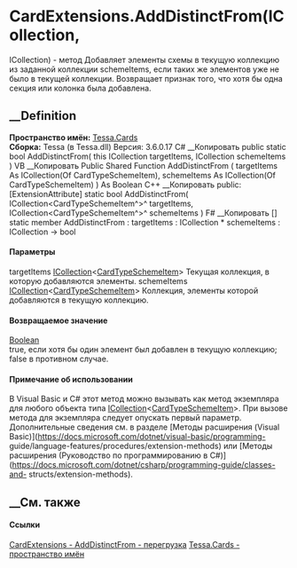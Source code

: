# CardExtensions.AddDistinctFrom(ICollection<CardTypeSchemeItem>,
ICollection<CardTypeSchemeItem>) - метод
Добавляет элементы схемы в текущую коллекцию из заданной коллекции
schemeItems, если таких же элементов уже не было в текущей коллекции.
Возвращает признак того, что хотя бы одна секция или колонка была добавлена.
## __Definition
 **Пространство имён:** [Tessa.Cards](N_Tessa_Cards.htm)  
 **Сборка:** Tessa (в Tessa.dll) Версия: 3.6.0.17
C# __Копировать
     public static bool AddDistinctFrom(
    	this ICollection<CardTypeSchemeItem> targetItems,
    	ICollection<CardTypeSchemeItem> schemeItems
    )
VB __Копировать
    <ExtensionAttribute>
    Public Shared Function AddDistinctFrom ( 
    	targetItems As ICollection(Of CardTypeSchemeItem),
    	schemeItems As ICollection(Of CardTypeSchemeItem)
    ) As Boolean
C++ __Копировать
     public:
    [ExtensionAttribute]
    static bool AddDistinctFrom(
    	ICollection<CardTypeSchemeItem^>^ targetItems, 
    	ICollection<CardTypeSchemeItem^>^ schemeItems
    )
F# __Копировать
     [<ExtensionAttribute>]
    static member AddDistinctFrom : 
            targetItems : ICollection<CardTypeSchemeItem> * 
            schemeItems : ICollection<CardTypeSchemeItem> -> bool 
#### Параметры
targetItems
[ICollection](https://learn.microsoft.com/dotnet/api/system.collections.generic.icollection-1)<[CardTypeSchemeItem](T_Tessa_Cards_CardTypeSchemeItem.htm)>
    Текущая коллекция, в которую добавляются элементы.
schemeItems
[ICollection](https://learn.microsoft.com/dotnet/api/system.collections.generic.icollection-1)<[CardTypeSchemeItem](T_Tessa_Cards_CardTypeSchemeItem.htm)>
    Коллекция, элементы которой добавляются в текущую коллекцию.
#### Возвращаемое значение
[Boolean](https://learn.microsoft.com/dotnet/api/system.boolean)  
true, если хотя бы один элемент был добавлен в текущую коллекцию; false в
противном случае.
#### Примечание об использовании
В Visual Basic и C# этот метод можно вызывать как метод экземпляра для любого
объекта типа
[ICollection](https://learn.microsoft.com/dotnet/api/system.collections.generic.icollection-1)<[CardTypeSchemeItem](T_Tessa_Cards_CardTypeSchemeItem.htm)>.
При вызове метода для экземпляра следует опускать первый параметр.
Дополнительные сведения см. в разделе [Методы расширения (Visual
Basic)](https://docs.microsoft.com/dotnet/visual-basic/programming-
guide/language-features/procedures/extension-methods) или [Методы расширения
(Руководство по программированию в
C#)](https://docs.microsoft.com/dotnet/csharp/programming-guide/classes-and-
structs/extension-methods).
##  __См. также
#### Ссылки
[CardExtensions - ](T_Tessa_Cards_CardExtensions.htm)
[AddDistinctFrom -
перегрузка](Overload_Tessa_Cards_CardExtensions_AddDistinctFrom.htm)
[Tessa.Cards - пространство имён](N_Tessa_Cards.htm)
